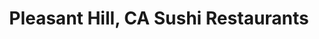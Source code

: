 ---
layout: city
title: Pleasant Hill, CA Sushi Restaurants
permalink: /california/pleasant-hill/
stateAbbr: CA
stateName: California
cityName: Pleasant Hill

---